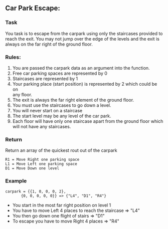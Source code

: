 ## Car Park Escape:

### Task
You task is to escape from the carpark using only the staircases provided to  
reach the exit. You may not jump over the edge of the levels and the exit is  
always on the far right of the ground floor.  

### Rules:
1. You are passed the carpark data as an argument into the function.  
2. Free car parking spaces are represented by 0
3. Staircases are represented by 1
4. Your parking place (start position) is represented by 2 which could be on  
any floor.
5. The exit is always the far right element of the ground floor.
6. You must use the staircases to go down a level.
7. You will never start on a staircase
8. The start level may be any level of the car park.
9. Each floor will have only one staircase apart from the ground floor which  
will not have any staircases.  

### Return
Return an array of the quickest rout out of the carpark  

    R1 = Move Right one parking space
    L1 = Move Left one parking space
    D1 = Move Down one level

### Example
    carpark = {{1, 0, 0, 0, 2},
           {0, 0, 0, 0, 0}} => {"L4", "D1", "R4"}

- You start in the most far right position on level 1
- You have to move Left 4 places to reach the staircase => "L4"
- You then go down one flight of stairs => "D1"
- To escape you have to move Right 4 places => "R4"
